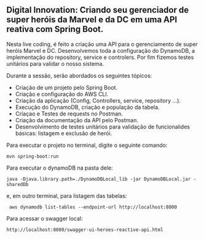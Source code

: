 ## Digital Innovation: Criando seu gerenciador de super heróis da Marvel e da DC em uma API reativa com Spring Boot.

Nesta live coding, é feito a criação uma API para o gerenciamento de super heróis Marvel e DC. Desenvolvemos toda a configuração do DynamoDB, a implementação do repository, service e controlers. Por fim fizemos testes unitários para validar o nosso sistema.

Durante a sessão, serão abordados os seguintes tópicos:

- Criação de um projeto pelo Spring Boot.
- Criação e configuração do AWS CLI.
- Criação da aplicação (Config, Controllers, service, repository ...).
- Execução do DynamoDB, criação e população da tabela.
- Criaçao e Testes de requests no Postman.
- Criação da documentação da API pelo Postman. 
- Desenvolvimento de testes unitários para validação de funcionalides básicas: listagem e exclusão de herói.

Para executar o projeto no terminal, digite o seguinte comando:

```shell script
mvn spring-boot:run
```
Para executar o dynamoDB na pasta dele:

```shell script
java -Djava.library.path=./DynamoDBLocal_lib -jar DynamoDBLocal.jar -sharedDb
```

e, em outro terminal, para listagem das tabelas:

```shell script
 aws dynamodb list-tables --endpoint-url http://localhost:8000
```

Para acessar o swagger local:

```shell script
http://localhost:8080/swagger-ui-heroes-reactive-api.html
```
